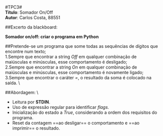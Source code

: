 #TPC3# \
**Título**: Somador On/Off \
**Autor**: Carlos Costa, 88551

##Excerto da blackboard:

**Somador on/off: criar o programa em Python**

##Pretende-se um programa que some todas as sequências de dígitos que encontre num texto; \
1.Sempre que encontrar a string *Off* em qualquer combinação de maiúsculas e minúsculas, esse comportamento é desligado; \
2.Sempre que encontrar a string *On* em qualquer combinação de maiúsculas e minúsculas, esse comportamento é novamente ligado; \
3.Sempre que encontrar o caráter *=*, o resultado da soma é colocado na saída. \

##Abordagem: \
- Leitura por **STDIN**.
- Uso de expressão regular para identificar *flags*.
- Inicialização do estado a *True*, considerando a ordem dos requisitos do programa.
- Reset da contagem ==ao desligar== o comportamento e ==ao imprimir== o resultado.